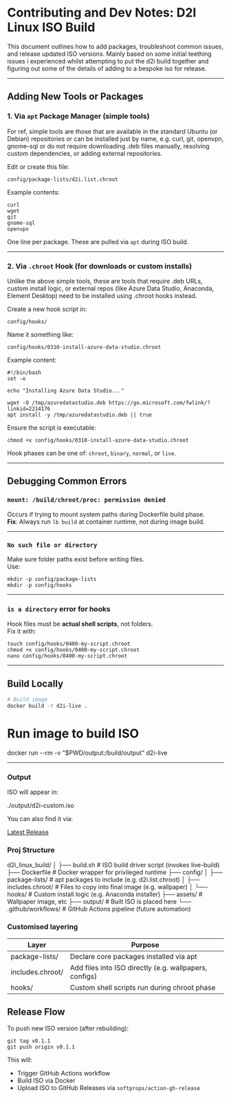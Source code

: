 # Contributing and Dev Notes: D2I Linux ISO Build

This document outlines how to add packages, troubleshoot common issues, and release updated ISO versions. Mainly based on some initial teething issues i experienced whilst attempting to put the d2i build together and figuring out some of the details of adding to a bespoke iso for release. 

---

## Adding New Tools or Packages

### 1. Via `apt` Package Manager (simple tools)

For ref, simple tools are those that are available in the standard Ubuntu (or Debian) repositories or can be installed just by name, e.g. curl, git, openvpn, gnome-sql or do not require downloading .deb files manually, resolving custom dependencies, or adding external repositories.

Edit or create this file:

    config/package-lists/d2i.list.chroot

Example contents:

    curl  
    wget  
    git  
    gnome-sql  
    openvpn  

One line per package. These are pulled via `apt` during ISO build.

---

### 2. Via `.chroot` Hook (for downloads or custom installs)

Unlike the above simple tools, these are tools that require .deb URLs, custom install logic, or external repos (like Azure Data Studio, Anaconda, Element Desktop) need to be installed using .chroot hooks instead. 

Create a new hook script in:

    config/hooks/

Name it something like:

    config/hooks/0310-install-azure-data-studio.chroot

Example content:

    #!/bin/bash  
    set -e  

    echo "Installing Azure Data Studio..."

    wget -O /tmp/azuredatastudio.deb https://go.microsoft.com/fwlink/?linkid=2214176  
    apt install -y /tmp/azuredatastudio.deb || true

Ensure the script is executable:

    chmod +x config/hooks/0310-install-azure-data-studio.chroot

Hook phases can be one of: `chroot`, `binary`, `normal`, or `live`.

---

## Debugging Common Errors

### `mount: /build/chroot/proc: permission denied`

Occurs if trying to mount system paths during Dockerfile build phase.  
**Fix**: Always run `lb build` at container runtime, not during image build.

---

### `No such file or directory`

Make sure folder paths exist before writing files.  
Use:

    mkdir -p config/package-lists  
    mkdir -p config/hooks

---

### `is a directory` error for hooks

Hook files must be **actual shell scripts**, not folders.  
Fix it with:

    touch config/hooks/0400-my-script.chroot  
    chmod +x config/hooks/0400-my-script.chroot  
    nano config/hooks/0400-my-script.chroot

---


## Build Locally

```bash
# Build image
docker build -t d2i-live .
```

# Run image to build ISO
docker run --rm -v "$PWD/output:/build/output" d2i-live

---

### Output

ISO will appear in:

./output/d2i-custom.iso

You can also find it via:

[Latest Release](https://github.com/data-to-insight/d2i_linux_build/releases)

### Proj Structure

d2i_linux_build/
│
├── build.sh                      # ISO build driver script (invokes live-build)
├── Dockerfile                    # Docker wrapper for privileged runtime
├── config/
│   ├── package-lists/            # apt packages to include (e.g. d2i.list.chroot)
│   ├── includes.chroot/          # Files to copy into final image (e.g. wallpaper)
│   └── hooks/                    # Custom install logic (e.g. Anaconda installer)
├── assets/                       # Wallpaper image, etc
├── output/                       # Built ISO is placed here
└── .github/workflows/            # GitHub Actions pipeline (future automation)


### Customised layering

| Layer              | Purpose                                                 |
|--------------------|---------------------------------------------------------|
| package-lists/     | Declare core packages installed via apt           |
| includes.chroot/   | Add files into ISO directly (e.g. wallpapers, configs) |
| hooks/             | Custom shell scripts run during chroot phase   |



## Release Flow

To push new ISO version (after rebuilding):

    git tag v0.1.1  
    git push origin v0.1.1

This will:

- Trigger GitHub Actions workflow  
- Build ISO via Docker  
- Upload ISO to GitHub Releases via `softprops/action-gh-release`


